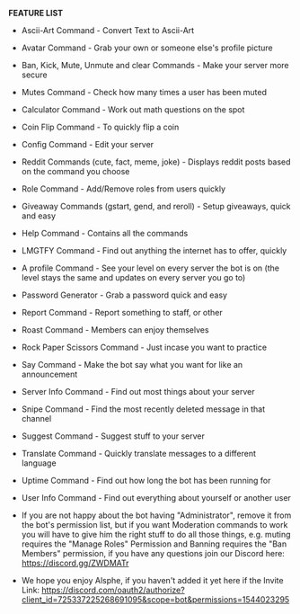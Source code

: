 **__FEATURE LIST__**

- Ascii-Art Command - Convert Text to Ascii-Art

- Avatar Command - Grab your own or someone else's profile picture

- Ban, Kick, Mute, Unmute and clear Commands - Make your server more secure

- Mutes Command - Check how many times a user has been muted

- Calculator Command - Work out math questions on the spot

- Coin Flip Command - To quickly flip a coin

- Config Command - Edit your server 

- Reddit Commands (cute, fact, meme, joke) - Displays reddit posts based on the command you choose

- Role Command - Add/Remove roles from users quickly

- Giveaway Commands (gstart, gend, and reroll) - Setup giveaways, quick and easy

- Help Command - Contains all the commands

- LMGTFY Command - Find out anything the internet has to offer, quickly

- A profile Command - See your level on every server the bot is on (the level stays the same and updates on every server you go to)

- Password Generator - Grab a password quick and easy

- Report Command - Report something to staff, or other

- Roast Command - Members can enjoy themselves

- Rock Paper Scissors Command - Just incase you want to practice

- Say Command - Make the bot say what you want for like an announcement

- Server Info Command - Find out most things about your server

- Snipe Command - Find the most recently deleted message in that channel

- Suggest Command - Suggest stuff to your server

- Translate Command - Quickly translate messages to a different language

- Uptime Command - Find out how long the bot has been running for

- User Info Command - Find out everything about yourself or another user

- If you are not happy about the bot having "Administrator", remove it from the bot's permission list, but if you want Moderation commands to work you will have to give him the right stuff to do all those things, e.g. muting requires the "Manage Roles" Permission and Banning requires the "Ban Members" permission, if you have any questions join our Discord here: https://discord.gg/ZWDMATr

- We hope you enjoy Alsphe, if you haven't added it yet here if the Invite Link: https://discord.com/oauth2/authorize?client_id=725337225268691095&scope=bot&permissions=1544023295 

